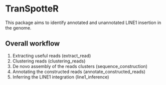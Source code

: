 # TranSpotteR
This package aims to identify annotated and unannotated LINE1 insertion in the genome.

## Overall workflow
1. Extracting useful reads (extract_read)
2. Clustering reads (clustering_reads)
3. De novo assembly of the reads clusters (sequence_construction)
4. Annotating the constructed reads (annotate_constructed_reads)
5. Inferring the LINE1 integration (line1_inference)

